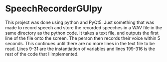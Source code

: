 # SpeechRecorderGUIpy
This project was done using python and PyQt5.
Just something that was made to record speech and store the recorded speeches in a WAV file in the same directory as the python code. It takes a text file, and outputs the first line of the file onto the screen. The person then records their voice within 5 seconds. This continues until there are no more lines in the text file to be read.
Lines 9-31 are the instantiation of variables and lines 199-316 is the rest of the code that I implemented.
